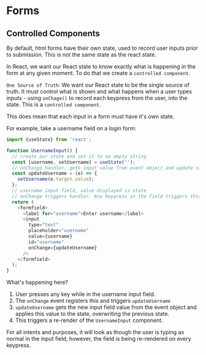 # Forms

## Controlled Components

By default, html forms have their own state, used to record user inputs prior to submission. This is not the same state as the react state.

In React, we want our React state to know exactly what is happening in the form at any given moment. To do that we create a `controlled component`.

`One Source of Truth`: We want our React state to be the single source of truth. It must control what is shown and what happens when a user types inputs - using `onChage()` to record each keypress from the user, into the state. This is a `controlled component`.

This does mean that each input in a form must have it's own state.

For example, take a username field on a login form:

```js
import {useState} from 'react';

function UsernameInput() {
  // create our state and set it to an empty string
  const [username, setUsername] = useState('');
  // onChange handler, gets input value from event object and update state
  const updateUsername = (e) => {
    setUsername(e.target.value);
  };
  // username input field, value displayed is state
  // onChange triggers handler. Any keypress in the field triggers this.
  return (
    <formfield>
      <label for="username">Enter username</label>
      <input
        type="text"
        placeholder="username"
        value={username}
        id="username"
        onChange={updateUsername}
      />
    </formfield>
  );
}
```

What's happening here?

1. User presses any key while in the username input field.
2. The `onChange` event registers this and triggers `updateUsername`
3. `updateUsername` gets the new input field value from the event object and applies this value to the state, overwriting the previous state.
4. This triggers a re-render of the `UsernameInput` component.

For all intents and purposes, it will look as though the user is typing as normal in the input field, however, the field is being re-rendered on every keypress.
